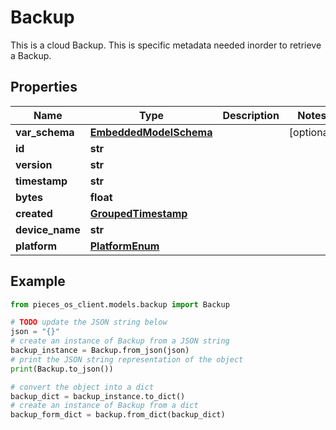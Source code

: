 # Backup

This is a cloud Backup. This is specific metadata needed inorder to retrieve a Backup.

## Properties

Name | Type | Description | Notes
------------ | ------------- | ------------- | -------------
**var_schema** | [**EmbeddedModelSchema**](EmbeddedModelSchema) |  | [optional] 
**id** | **str** |  | 
**version** | **str** |  | 
**timestamp** | **str** |  | 
**bytes** | **float** |  | 
**created** | [**GroupedTimestamp**](GroupedTimestamp) |  | 
**device_name** | **str** |  | 
**platform** | [**PlatformEnum**](PlatformEnum) |  | 

## Example

```python
from pieces_os_client.models.backup import Backup

# TODO update the JSON string below
json = "{}"
# create an instance of Backup from a JSON string
backup_instance = Backup.from_json(json)
# print the JSON string representation of the object
print(Backup.to_json())

# convert the object into a dict
backup_dict = backup_instance.to_dict()
# create an instance of Backup from a dict
backup_form_dict = backup.from_dict(backup_dict)
```



